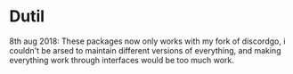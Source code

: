 # Dutil

8th aug 2018: These packages now only works with my fork of discordgo, i couldn't be arsed to maintain different versions of everything, and making everything work through interfaces would be too much work.